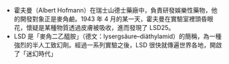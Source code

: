 - 霍夫曼（Albert Hofmann）在瑞士山德士藥廠中，負責研發娛樂性藥物，他的開發對象正是麥角鹼。1943 年 4 月的某一天，霍夫曼在實驗室裡頭昏眼花，懷疑是某種物質透過皮膚被吸收，進而發現了 LSD25。
- LSD 是「麥角二乙醯胺」（德文：lysergsäure–diäthylamid）的簡稱，為一種強烈的半人工致幻劑。經過一系列實驗之後，LSD 很快就傳遍世界各地，開啟了「迷幻時代」